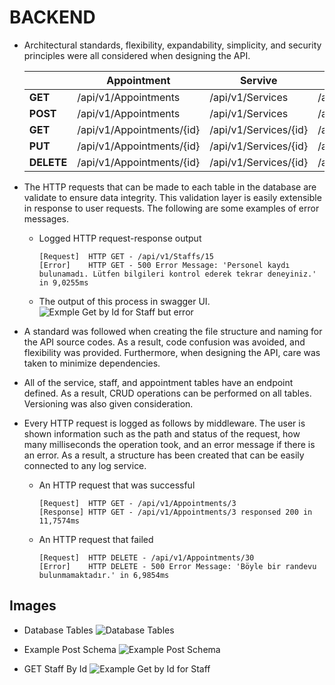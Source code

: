 # BACKEND

- Architectural standards, flexibility, expandability, simplicity, and security principles were all considered when designing the API.

    |  | Appointment | Servive | Staff |
    | ------ | ------ | ------ | ------ |
    | **GET** | /api/v1/Appointments | /api/v1/Services | /api/v1/Staffs |
    | **POST** | /api/v1/Appointments | /api/v1/Services | /api/v1/Staffs |
    | **GET** | /api/v1/Appointments/{id} | /api/v1/Services/{id} | /api/v1/Staffs/{id} |
    | **PUT** | /api/v1/Appointments/{id} | /api/v1/Services/{id} | /api/v1/Staffs/{id} |
    | **DELETE** | /api/v1/Appointments/{id} | /api/v1/Services/{id} | /api/v1/Staffs/{id} | 

- The HTTP requests that can be made to each table in the database are validate to ensure data integrity. This validation layer is easily extensible in response to user requests. The following are some examples of error messages.

    - Logged HTTP request-response output
        ```
        [Request]  HTTP GET - /api/v1/Staffs/15
        [Error]    HTTP GET - 500 Error Message: 'Personel kaydı bulunamadı. Lütfen bilgileri kontrol ederek tekrar deneyiniz.' in 9,0255ms
        ```
    - The output of this process in swagger UI.
        ![Exmple Get by Id for Staff but error](https://user-images.githubusercontent.com/49994631/200809257-0598a175-06ba-4be2-b604-52bccb697f8c.PNG)

- A standard was followed when creating the file structure and naming for the API source codes. As a result, code confusion was avoided, and flexibility was provided. Furthermore, when designing the API, care was taken to minimize dependencies.

- All of the service, staff, and appointment tables have an endpoint defined. As a result, CRUD operations can be performed on all tables. Versioning was also given consideration.

- Every HTTP request is logged as follows by middleware. The user is shown information such as the path and status of the request, how many milliseconds the operation took, and an error message if there is an error. As a result, a structure has been created that can be easily connected to any log service.

    - An HTTP request that was successful
        ```
        [Request]  HTTP GET - /api/v1/Appointments/3
        [Response] HTTP GET - /api/v1/Appointments/3 responsed 200 in 11,7574ms
        ```
    - An HTTP request that failed
        ```
        [Request]  HTTP DELETE - /api/v1/Appointments/30
        [Error]    HTTP DELETE - 500 Error Message: 'Böyle bir randevu bulunmamaktadır.' in 6,9854ms
        ```

## Images

- Database Tables
![Database Tables](https://user-images.githubusercontent.com/49994631/200809307-bbec286d-d7a1-41e8-b57d-552a26796d11.PNG)

- Example Post Schema
![Example Post Schema](https://user-images.githubusercontent.com/49994631/200809699-491e9fd9-6306-468b-9fa8-b657e0dc3180.PNG)

- GET Staff By Id
![Example Get by Id for Staff](https://user-images.githubusercontent.com/49994631/200809804-3cf61916-5230-435e-a2f6-596c2580f0af.PNG)
